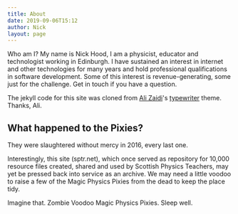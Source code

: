 ```yaml
---
title: About
date: 2019-09-06T15:12
author: Nick
layout: page
---
```


Who am I? My name is Nick Hood, I am a physicist, educator and technologist working in Edinburgh. I have sustained an interest in internet and other technologies for many years and hold professional qualifications in software development. Some of this interest is revenue-generating, some just for the challenge. Get in touch if you have a question.

The jekyll code for this site was cloned from [Ali Zaidi](https://github.com/alixedi)'s [typewriter](https://github.com/alixedi/typewriter) theme. Thanks, Ali.

## What happened to the Pixies?
They were slaughtered without mercy in 2016, every last one.

Interestingly, this site (sptr.net), which once served as repository for 10,000 resource files created, shared and used by Scottish Physics Teachers, may yet be pressed back into service as an archive. We may need a little voodoo to raise a few of the Magic Physics Pixies from the dead to keep the place tidy.

Imagine that. Zombie Voodoo Magic Physics Pixies. Sleep well.